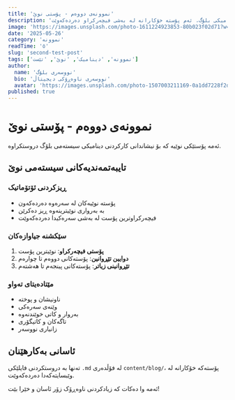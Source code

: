 ```yaml
---
title: 'نموونەی دووەم - پۆستی نوێ'
description: 'ئەمە نموونەیەکی دووەمە بۆ پشتڕاستکردنەوەی کارکردنی دینامیکی بلۆگ. ئەم پۆستە خۆکارانە لە بەشی فیچەرکراو دەردەکەوێت.'
image: 'https://images.unsplash.com/photo-1611224923853-80b023f02d71?w=1200&h=600&fit=crop&crop=center'
date: '2025-05-26'
category: 'نموونە'
readTime: '٥'
slug: 'second-test-post'
tags: ['نموونە', 'دینامیک', 'نوێ', 'تێست']
author:
  name: 'نووسەری بلۆگ'
  bio: 'نووسەری ناوەڕۆکی دیجیتاڵ'
  avatar: 'https://images.unsplash.com/photo-1507003211169-0a1dd7228f2d?w=150&h=150&fit=crop&crop=face'
published: true
---
```


# نموونەی دووەم - پۆستی نوێ

ئەمە پۆستێکی نوێیە کە بۆ نیشاندانی کارکردنی دینامیکی سیستەمی بلۆگ دروستکراوە.

## تایبەتمەندیەکانی سیستەمی نوێ

### ڕیزکردنی ئۆتۆماتیک
- پۆستە نوێیەکان لە سەرەوە دەردەکەون
- بە بەرواری نوێیترینەوە ڕیز دەکرێن
- فیچەرکراوترین پۆست لە بەشی سەرەکیدا دەردەکەوێت

### سێکشنە جیاوازەکان
1. **پۆستی فیچەرکراو**: نوێیترین پۆست
2. **دوایین تێڕوانین**: پۆستەکانی دووەم تا چوارەم
3. **تێڕوانینی زیاتر**: پۆستەکانی پینجەم تا هەشتەم

### مێتادەیتای تەواو
- ناونیشان و پوختە
- وێنەی سەرەکی
- بەروار و کاتی خوێندنەوە
- تاگەکان و کاتیگۆری
- زانیاری نووسەر

## ئاسانی بەکارهێنان

تەنها بە دروستکردنی فایلێکی `.md` لە فۆڵدەری `content/blog/`، پۆستەکە خۆکارانە لە وێبسایتەکەدا دەردەکەوێت.

ئەمە وا دەکات کە زیادکردنی ناوەڕۆک زۆر ئاسان و خێرا بێت!

